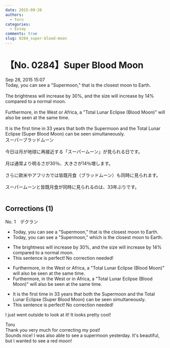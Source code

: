 ```yaml
---
date: 2015-09-28
authors:
  - toru
categories:
  - Essay
comments: true
slug: 0284_super-blood-moon
---
```


# 【No. 0284】Super Blood Moon
<div class="date">Sep 28, 2015 15:07</div>
<div id="post"><div id="body_show_ori">
Today, you can see a "Supermoon," that is the closest moon to Earth.<br/><br/>The brightness will increase by 30%, and the size will increase by 14% compared to a normal moon.<br/><br/>Furthermore, in the West or Africa, a "Total Lunar Eclipse (Blood Moon)" will also be seen at the same time.<br/><br/>It is the first time in 33 years that both the Supermoon and the Total Lunar Eclipse (Super Blood Moon) can be seen simultaneously.
</div></div>

<!-- more -->

<div id="post_ja"><div id="body_show_mo">
スーパーブラッドムーン<br/><br/>今日は月が地球に再接近する「スーパームーン」が見られる日です。<br/><br/>月は通常より明るさが30％、大きさが14％増します。<br/><br/>さらに欧米やアフリカでは皆既月食（ブラッドムーン）も同時に見られます。<br/><br/>スーパームーンと皆既月食が同時に見られるのは、33年ぶりです。<br/><br/>
</div></div>

## Corrections (1)
<div id="block"><div class="first_name"> No. 1　<span class="just_name">デクラン</span></div><div id="block2">
<ul class="correction_field">
<li class="incorrect">Today, you can see a "Supermoon," that is the closest moon to Earth.</li>
<li class="corrected correct">
Today, you can see a "Supermoon," <span class="f_red">which</span> is the closest moon to Earth.
</li>
</ul>
<ul class="correction_field">
<li class="incorrect">The brightness will increase by 30%, and the size will increase by 14% compared to a normal moon.</li>
<li class="corrected perfect">This sentence is perfect! No correction needed!</li>
</ul>
<ul class="correction_field">
<li class="incorrect">Furthermore, in the West or Africa, a "Total Lunar Eclipse (Blood Moon)" will also be seen at the same time.</li>
<li class="corrected correct">
Furthermore, in the West or <span class="f_red">in </span>Africa, a "Total Lunar Eclipse (Blood Moon)" will also be seen at the same time.
</li>
</ul>
<ul class="correction_field">
<li class="incorrect">It is the first time in 33 years that both the Supermoon and the Total Lunar Eclipse (Super Blood Moon) can be seen simultaneously.</li>
<li class="corrected perfect">This sentence is perfect! No correction needed!</li>
</ul>
<p class="comment_small">
 I just went outside to look at it! It looks pretty cool!
</p>

</div><div class="name"><span class="just_name">Toru</span><br>
Thank you very much for correcting my post!<br/>Sounds nice! I was also able to see a supermoon yesterday. It's beautiful, but I wanted to see a red moon!
</div>
</div>
